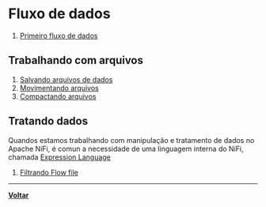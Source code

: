 # Fluxo de dados
1. [Primeiro fluxo de dados](primeiro-fluxo.md)

## Trabalhando com arquivos
1. [Salvando arquivos de dados](salvando-arquivos.md)
2. [Movimentando arquivos](movimentando-arquivos.md)
3. [Compactando arquivos](compactando-arquivo.md)

## Tratando dados
Quandos estamos trabalhando com manipulação e tratamento de dados no Apache NiFi, é comun a necessidade de uma linguagem interna do NiFi, chamada [Expression Language](https://nifi-apache-org.translate.goog/docs/nifi-docs/html/expression-language-guide.html?_x_tr_sl=en&_x_tr_tl=pt&_x_tr_hl=pt&_x_tr_pto=tc)
1. [Filtrando Flow file](filtrando-flowfile.md)
---
**[Voltar](../apache-nifi.md)**